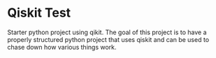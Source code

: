 # Qiskit Test

Starter python project using qikit. The goal of this project is to have a properly structured python project that uses qiskit and can be used to chase down how various things work.